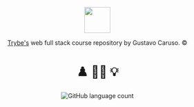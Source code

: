<div align="center">


<img src="https://avatars.githubusercontent.com/u/82593112?v=4" width="60px"/>


[Trybe's](https://www.betrybe.com/) web full stack course repository by Gustavo Caruso. ©

# :chess_pawn: :man_technologist: :bulb:

  ![GitHub language count](https://img.shields.io/github/languages/count/gusttavocaruso/trybeExercises)


</div>

<!--
## 
### MODULO_04 :open_file_folder: - Ciência da Computação

##### Bloco 35: Introdução - Ciência da Computação

- [ ] 35-1: _Arquitetura de Computadores_
- [ ] 35-2: _Arquitetura de redes_
- [ ] 35-3: _Redes de computadores, ferramentas e segurança_
- [ ] 35-4: _[Projeto - Explorando os protocolos]()_

##### Bloco 36: Python

- [ ] 35-1: _Aprendendo Python_
- [ ] 35-2: _Testes e Excessões_
- [ ] 35-3: _Entrada e Saía de dados_
- [ ] 36-4: _Entrada e Saída de dados_
- [ ] 35-5: _[Projeto - Tech news]()_

# [...]
